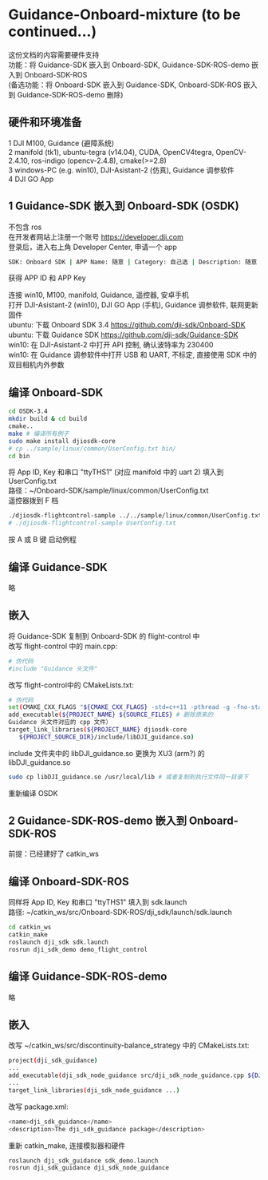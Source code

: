 # Guidance-Onboard-mixture (to be continued...)
这份文档的内容需要硬件支持  
功能：将 Guidance-SDK 嵌入到 Onboard-SDK, Guidance-SDK-ROS-demo 嵌入到 Onboard-SDK-ROS  
(备选功能：将 Onboard-SDK 嵌入到 Guidance-SDK, Onboard-SDK-ROS 嵌入到 Guidance-SDK-ROS-demo 删除)  
## 硬件和环境准备
1 DJI M100, Guidance (避障系统)  
2 manifold (tk1), ubuntu-tegra (v14.04), CUDA, OpenCV4tegra, OpenCV-2.4.10, ros-indigo (opencv-2.4.8), cmake(>=2.8)  
3 windows-PC (e.g. win10), DJI-Asistant-2 (仿真), Guidance 调参软件  
4 DJI GO App  
## 1 Guidance-SDK 嵌入到 Onboard-SDK (OSDK)
不包含 ros  
在开发者网站上注册一个账号 https://developer.dji.com  
登录后，进入右上角 Developer Center, 申请一个 app  
```Bash
SDK: Onboard SDK | APP Name: 随意 | Category: 自己选 | Description: 随意
```
获得 APP ID 和 APP Key  

连接 win10, M100, manifold, Guidance, 遥控器, 安卓手机  
打开 DJI-Asistant-2 (win10), DJI GO App (手机), Guidance 调参软件, 联网更新固件  
ubuntu: 下载 Onboard SDK 3.4 https://github.com/dji-sdk/Onboard-SDK  
ubuntu: 下载 Guidance SDK https://github.com/dji-sdk/Guidance-SDK  
win10: 在 DJI-Asistant-2 中打开 API 控制, 确认波特率为 230400  
win10: 在 Guidance 调参软件中打开 USB 和 UART, 不标定, 直接使用 SDK 中的双目相机内外参数    
## 编译 Onboard-SDK 
```Bash
cd OSDK-3.4
mkdir build & cd build
cmake..
make # 编译所有例子
sudo make install djiosdk-core
# cp ../sample/linux/common/UserConfig.txt bin/
cd bin
```
将 App ID, Key 和串口 "ttyTHS1" (对应 manifold 中的 uart 2) 填入到 UserConfig.txt  
路径：~/Onboard-SDK/sample/linux/common/UserConfig.txt  
遥控器拨到 F 档  
```Bash
./djiosdk-flightcontrol-sample ../../sample/linux/common/UserConfig.txt
# ./djiosdk-flightcontrol-sample UserConfig.txt
```
按 A 或 B 键 启动例程  
## 编译 Guidance-SDK
略  
## 嵌入
将 Guidance-SDK 复制到 Onboard-SDK 的 flight-control 中  
改写 flight-control 中的 main.cpp:  
```Bash
# 伪代码
#include "Guidance 头文件"
```
改写 flight-control中的 CMakeLists.txt:  
```Bash
# 伪代码
set(CMAKE_CXX_FLAGS "${CMAKE_CXX_FLAGS} -std=c++11 -pthread -g -fno-stack-protector -O0")
add_executable(${PROJECT_NAME} ${SOURCE_FILES} # 删除原来的
Guidance 头文件对应的 cpp 文件）
target_link_libraries(${PROJECT_NAME} djiosdk-core  
   ${PROJECT_SOURCE_DIR}/include/libDJI_guidance.so)
```
include 文件夹中的 libDJI_guidance.so 更换为 XU3 (arm?) 的 libDJI_guidance.so  
```Bash
sudo cp libDJI_guidance.so /usr/local/lib # 或者复制到执行文件同一目录下
```
重新编译 OSDK  
## 2 Guidance-SDK-ROS-demo 嵌入到 Onboard-SDK-ROS
前提：已经建好了 catkin_ws  
## 编译 Onboard-SDK-ROS
同样将 App ID, Key 和串口 "ttyTHS1" 填入到 sdk.launch  
路径: ~/catkin_ws/src/Onboard-SDK-ROS/dji_sdk/launch/sdk.launch  
```Bash
cd catkin_ws
catkin_make
roslaunch dji_sdk sdk.launch
rosrun dji_sdk_demo demo_flight_control
```
## 编译 Guidance-SDK-ROS-demo
略
## 嵌入
改写 ~/catkin_ws/src/discontinuity-balance_strategy 中的 CMakeLists.txt:  
```Bash
project(dji_sdk_guidance)
...
add_executable(dji_sdk_node_guidance src/dji_sdk_node_guidance.cpp ${DJI_SDK_LIB_SOURCES})
...
target_link_libraries(dji_sdk_node_guidance ...)
```
改写 package.xml: 
```Bash
<name>dji_sdk_guidance</name>
<description>The dji_sdk_guidance package</description>
```
重新 catkin_make, 连接模拟器和硬件  
```Bash
roslaunch dji_sdk_guidance sdk_demo.launch
rosrun dji_sdk_guidance dji_sdk_node_guidance
```
